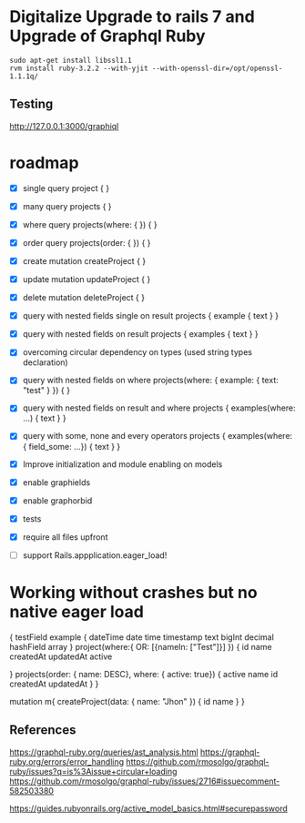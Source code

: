 # Digitalize Upgrade to rails 7 and Upgrade of Graphql Ruby

```
sudo apt-get install libssl1.1
rvm install ruby-3.2.2 --with-yjit --with-openssl-dir=/opt/openssl-1.1.1q/
```

## Testing

http://127.0.0.1:3000/graphiql

# roadmap

- [x] single query project { }
- [x] many query projects { }
- [x] where query projects(where: { }) { }
- [x] order query projects(order: { }) { }
- [x] create mutation createProject { }
- [x] update mutation updateProject { }
- [x] delete mutation deleteProject { }
- [x] query with nested fields single on result projects { example { text } }
- [x] query with nested fields on result projects { examples { text } }
- [x] overcoming circular dependency on types (used string types declaration)
- [x] query with nested fields on where projects(where: { example: { text: "test" } }) { }
- [x] query with nested fields on result and where projects { examples(where: ...) { text } }
- [x] query with some, none and every operators projects { examples(where: { field_some: ...}) { text } }
- [x] Improve initialization and module enabling on models
- [x] enable graphields
- [x] enable graphorbid
- [x] tests
- [x] require all files upfront
- [ ] support Rails.appplication.eager_load!


# Working without crashes but no native eager load

{
  testField
  example {
    dateTime
    date
    time
    timestamp
    text
    bigInt
    decimal
    hashField
    array
  }
  project(where:{
    OR: [{nameIn: ["Test"]}]
  }) {
    id name createdAt updatedAt active

  }
  projects(order: { name: DESC}, where: { active: true}) {
    active
    name
    id
    createdAt
    updatedAt
  }
}


mutation m{
  createProject(data: {
    name: "Jhon"
  }) {
    id
    name
  }
}


## References

https://graphql-ruby.org/queries/ast_analysis.html
https://graphql-ruby.org/errors/error_handling
https://github.com/rmosolgo/graphql-ruby/issues?q=is%3Aissue+circular+loading
https://github.com/rmosolgo/graphql-ruby/issues/2716#issuecomment-582503380

https://guides.rubyonrails.org/active_model_basics.html#securepassword
